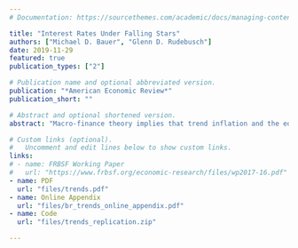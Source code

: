 ```yaml
---
# Documentation: https://sourcethemes.com/academic/docs/managing-content/

title: "Interest Rates Under Falling Stars"
authors: ["Michael D. Bauer", "Glenn D. Rudebusch"]
date: 2019-11-29
featured: true
publication_types: ["2"]

# Publication name and optional abbreviated version.
publication: "*American Economic Review*"
publication_short: ""

# Abstract and optional shortened version.
abstract: "Macro-finance theory implies that trend inflation and the equilibrium real interest rate are fundamental determinants of the yield curve. However, empirical models of the term structure of interest rates generally assume that these fundamentals are constant. We show that accounting for time variation in these underlying long-run trends is crucial for understanding the dynamics of Treasury yields and predicting excess bond returns. We introduce a new arbitrage-free model that captures the key role that long-run trends play for interest rates. The model also provides new, more plausible estimates of the term premium and accurate out-of-sample yield forecasts."

# Custom links (optional).
#   Uncomment and edit lines below to show custom links.
links:
# - name: FRBSF Working Paper
#   url: "https://www.frbsf.org/economic-research/files/wp2017-16.pdf"
- name: PDF
  url: "files/trends.pdf"
- name: Online Appendix
  url: "files/br_trends_online_appendix.pdf"
- name: Code
  url: "files/trends_replication.zip"

---
```

